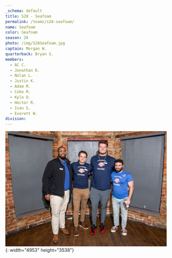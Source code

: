 ```yaml
---
_schema: default
title: S28 - Seafoam
permalink: /teams/s28-seafoam/
name: Seafoam
color: Seafoam
season: 28
photo: /img/S28Seafoam.jpg
captain: Morgan W.
quarterback: Bryan S.
members:
  - AC C.
  - Jonathan D.
  - Nolan L.
  - Justin K.
  - Adam M.
  - Coke M.
  - Kyle O.
  - Hector R.
  - Ivan S.
  - Everett W.
division:
---
```

![](/img/da2-7066.jpg){: width="4953" height="3538"}